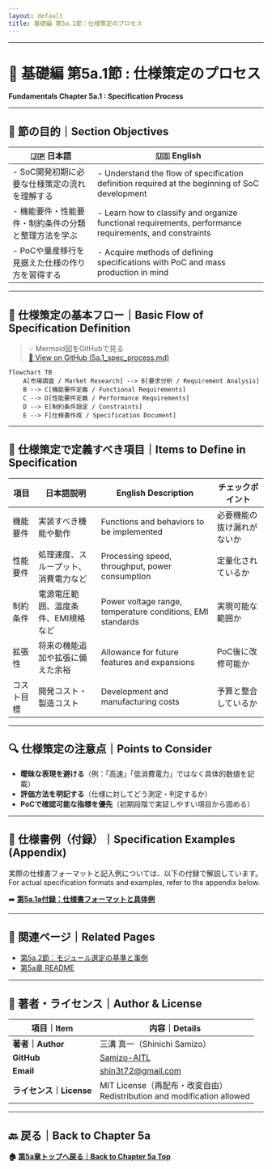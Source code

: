 ```yaml
---
layout: default
title: 基礎編 第5a.1節｜仕様策定のプロセス
---
```


---

# 📘 基礎編 第5a.1節 : 仕様策定のプロセス  
**Fundamentals Chapter 5a.1 : Specification Process**

---

## 🎯 節の目的｜Section Objectives

| 🇯🇵 日本語 | 🇺🇸 English |
|-----------|-----------|
| - SoC開発初期に必要な仕様策定の流れを理解する | - Understand the flow of specification definition required at the beginning of SoC development |
| - 機能要件・性能要件・制約条件の分類と整理方法を学ぶ | - Learn how to classify and organize functional requirements, performance requirements, and constraints |
| - PoCや量産移行を見据えた仕様の作り方を習得する | - Acquire methods of defining specifications with PoC and mass production in mind |

---

## 📝 仕様策定の基本フロー｜Basic Flow of Specification Definition

> 💡 Mermaid図をGitHubで見る  
> [🔗 View on GitHub (5a.1_spec_process.md)](https://github.com/Samizo-AITL/Edusemi-v4x/blob/main/chapter5a_spec_module_if/5a.1_spec_process.md)

```mermaid
flowchart TB
    A[市場調査 / Market Research] --> B[要求分析 / Requirement Analysis]
    B --> C[機能要件定義 / Functional Requirements]
    C --> D[性能要件定義 / Performance Requirements]
    D --> E[制約条件設定 / Constraints]
    E --> F[仕様書作成 / Specification Document]
```

---

## 📌 仕様策定で定義すべき項目｜Items to Define in Specification

| 項目 | 日本語説明 | English Description | チェックポイント |
|------|-----------|---------------------|-----------------|
| 機能要件 | 実装すべき機能や動作 | Functions and behaviors to be implemented | 必要機能の抜け漏れがないか |
| 性能要件 | 処理速度、スループット、消費電力など | Processing speed, throughput, power consumption | 定量化されているか |
| 制約条件 | 電源電圧範囲、温度条件、EMI規格など | Power voltage range, temperature conditions, EMI standards | 実現可能な範囲か |
| 拡張性 | 将来の機能追加や拡張に備えた余裕 | Allowance for future features and expansions | PoC後に改修可能か |
| コスト目標 | 開発コスト・製造コスト | Development and manufacturing costs | 予算と整合しているか |

---

## 🔍 仕様策定の注意点｜Points to Consider

- **曖昧な表現を避ける**（例：「高速」「低消費電力」ではなく具体的数値を記載）
- **評価方法を明記する**（仕様に対してどう測定・判定するか）
- **PoCで確認可能な指標を優先**（初期段階で実証しやすい項目から固める）

---

## 📎 仕様書例（付録）｜Specification Examples (Appendix)

実際の仕様書フォーマットと記入例については、以下の付録で解説しています。  
For actual specification formats and examples, refer to the appendix below.

➡️ **[第5a.1a付録：仕様書フォーマットと具体例](appendix_5a1_spec_example.md)**

---

## 🔗 関連ページ｜Related Pages

- [第5a.2節：モジュール選定の基準と事例](5a.2_module_selection.md)  
- [第5a章 README](README.md)  

---

## 👤 著者・ライセンス｜Author & License

| 項目｜Item | 内容｜Details |
|------------|----------------------------|
| **著者｜Author** | 三溝 真一（Shinichi Samizo） |
| **GitHub** | [Samizo-AITL](https://github.com/Samizo-AITL) |
| **Email** | [shin3t72@gmail.com](mailto:shin3t72@gmail.com) |
| **ライセンス｜License** | MIT License（再配布・改変自由）<br>Redistribution and modification allowed |

---

## 🔙 戻る｜Back to Chapter 5a
**🏠 [第5a章トップへ戻る｜Back to Chapter 5a Top](README.md)**
